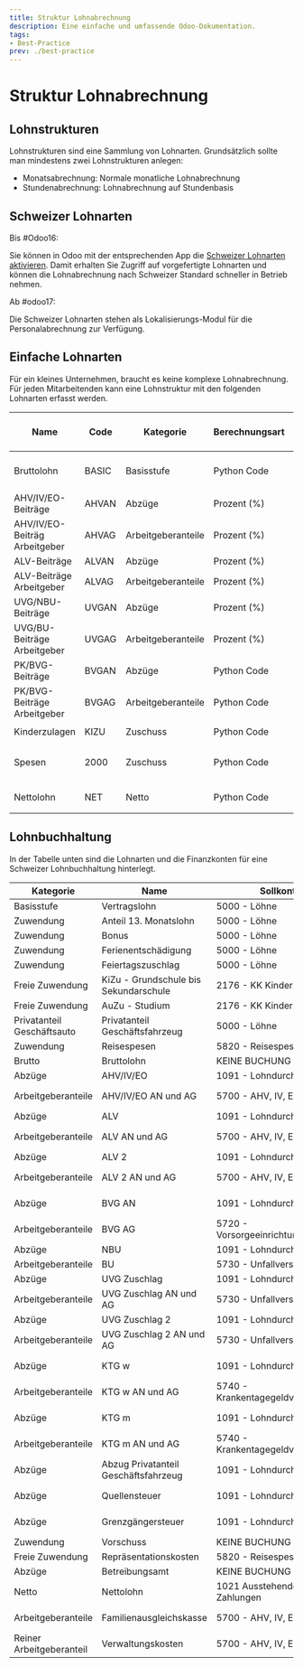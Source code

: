 ```yaml
---
title: Struktur Lohnabrechnung
description: Eine einfache und umfassende Odoo-Dokumentation.
tags:
- Best-Practice
prev: ./best-practice
---
```

# Struktur Lohnabrechnung

## Lohnstrukturen

Lohnstrukturen sind eine Sammlung von Lohnarten. Grundsätzlich sollte man mindestens zwei Lohnstrukturen anlegen:

* Monatsabrechnung: Normale monatliche Lohnabrechnung
* Stundenabrechnung: Lohnabrechnung auf Stundenbasis

## Schweizer Lohnarten

Bis #Odoo16:

Sie können in Odoo mit der entsprechenden App die [Schweizer Lohnarten aktivieren](Gio%20Payroll%20Custom.md#Schweizer%20Lohnarten%20aktivieren). Damit erhalten Sie Zugriff auf vorgefertigte Lohnarten und können die Lohnabrechnung nach Schweizer Standard schneller in Betrieb nehmen.

Ab #odoo17:

Die Schweizer Lohnarten stehen als Lokalisierungs-Modul für die Personalabrechnung zur Verfügung.

## Einfache Lohnarten

Für ein kleines Unternehmen, braucht es keine komplexe Lohnabrechnung. Für jeden Mitarbeitenden kann eine Lohnstruktur mit den folgenden Lohnarten erfasst werden.

| Name                          | Code  | Kategorie          | Berechnungsart | Prozent basierend auf | Prozent (%) | Menge | Python Code                                                                       |
| ----------------------------- | ----- | ------------------ | -------------- | --------------------- | ----------- | ----- | --------------------------------------------------------------------------------- |
| Bruttolohn                    | BASIC | Basisstufe         | Python Code    |                       |             |       | `result = payslip.paid_amount + (inputs.BASIC13.amount if inputs.BASIC13 else 0)` |
| AHV/IV/EO-Beiträge            | AHVAN | Abzüge             | Prozent (%)    | BASIC                 | 5.3         | -1.0  |                                                                                   |
| AHV/IV/EO-Beiträg Arbeitgeber | AHVAG | Arbeitgeberanteile | Prozent (%)    | BASIC                 | 5.3         | -1.0  |                                                                                   |
| ALV-Beiträge                  | ALVAN | Abzüge             | Prozent (%)    | BASIC                 | 1.1         | -1.0  |                                                                                   |
| ALV-Beiträge Arbeitgeber      | ALVAG | Arbeitgeberanteile | Prozent (%)    | BASIC                 | 1.1         | -1.0  |                                                                                   |
| UVG/NBU-Beiträge              | UVGAN | Abzüge             | Prozent (%)    | BASIC                 | 1.057       | -1.0  |                                                                                   |
| UVG/BU-Beiträge Arbeitgeber   | UVGAG | Arbeitgeberanteile | Prozent (%)    | BASIC                 | 0.082       | -1.0  |                                                                                   |
| PK/BVG-Beiträge               | BVGAN | Abzüge             | Python Code    |                       |             |       | `result = -inputs.BVGAN.amount / 2`                                                |
| PK/BVG-Beiträge Arbeitgeber   | BVGAG | Arbeitgeberanteile | Python Code    |                       |             |       | `result = -inputs.BVGAN.amount / 2`                                                |
| Kinderzulagen                 | KIZU  | Zuschuss           | Python Code    |                       |             |       | `result = inputs.CHILD_SUPPORT.amount`                                            |
| Spesen                        | 2000  | Zuschuss           | Python Code    |                       |             |       | `result = inputs["SPESEN"].amount if inputs.inputs.get("SPESEN") else 0`                           |
| Nettolohn                     | NET   | Netto              | Python Code    |                       |             |       | `result = categories.BASIC + categories.ALW + categories.DED`                     |

## Lohnbuchhaltung

In der Tabelle unten sind die Lohnarten und die Finanzkonten für eine Schweizer Lohnbuchhaltung  hinterlegt.

| Kategorie                  | Name                                  | Sollkonto                          | Habenkonto                              |
| -------------------------- | ------------------------------------- | ---------------------------------- | --------------------------------------- |
| Basisstufe                 | Vertragslohn                          | 5000 - Löhne                       | 1091 - Lohndurchlaufkonto               |
| Zuwendung                  | Anteil 13. Monatslohn                 | 5000 - Löhne                       | 1091 - Lohndurchlaufkonto               |
| Zuwendung                  | Bonus                                 | 5000 - Löhne                       | 1091 - Lohndurchlaufkonto               |
| Zuwendung                  | Ferienentschädigung                   | 5000 - Löhne                       | 1091 - Lohndurchlaufkonto               |
| Zuwendung                  | Feiertagszuschlag                     | 5000 - Löhne                       | 1091 - Lohndurchlaufkonto               |
| Freie Zuwendung            | KiZu - Grundschule bis Sekundarschule | 2176 - KK Kinderzulagen            | 1091 - Lohndurchlaufkonto               |
| Freie Zuwendung            | AuZu - Studium                        | 2176 - KK Kinderzulagen            | 1091 - Lohndurchlaufkonto               |
| Privatanteil Geschäftsauto | Privatanteil Geschäftsfahrzeug        | 5000 - Löhne                       | 1091 - Lohndurchlaufkonto               |
| Zuwendung                  | Reisespesen                           | 5820 - Reisespesen                 | 1091 - Lohndurchlaufkonto               |
| Brutto                     | Bruttolohn                            | KEINE BUCHUNG                      | KEINE BUCHUNG                           |
| Abzüge                     | AHV/IV/EO                             | 1091 - Lohndurchlaufkonto          | 5700 - AHV, IV, EO, ALV, FAK            |
| Arbeitgeberanteile         | AHV/IV/EO AN und AG                   | 5700 - AHV, IV, EO, ALV, FAK       | 2170 - Verb. ggn. Vorsorgeeinrichtungen |
| Abzüge                     | ALV                                   | 1091 - Lohndurchlaufkonto          | 5700 - AHV, IV, EO, ALV, FAK            |
| Arbeitgeberanteile         | ALV AN und AG                         | 5700 - AHV, IV, EO, ALV, FAK       | 2170 - Verb. ggn. Vorsorgeeinrichtungen |
| Abzüge                     | ALV 2                                 | 1091 - Lohndurchlaufkonto          | 5700 - AHV, IV, EO, ALV, FAK            |
| Arbeitgeberanteile         | ALV 2 AN und AG                       | 5700 - AHV, IV, EO, ALV, FAK       | 2170 - Verb. ggn. Vorsorgeeinrichtungen |
| Abzüge                     | BVG AN                                | 1091 - Lohndurchlaufkonto          | 5720 - Vorsorgeeinrichtungen            |
| Arbeitgeberanteile         | BVG AG                                | 5720 - Vorsorgeeinrichtungen       | 2172 - Verbindlichkeiten BVG            |
| Abzüge                     | NBU                                   | 1091 - Lohndurchlaufkonto          | 2173 - Verbindlichkeiten BU             |
| Arbeitgeberanteile         | BU                                    | 5730 - Unfallversicherung          | 2173 - Verbindlichkeiten BU             |
| Abzüge                     | UVG Zuschlag                          | 1091 - Lohndurchlaufkonto          | 5730 - Unfallversicherung               |
| Arbeitgeberanteile         | UVG Zuschlag AN und AG                | 5730 - Unfallversicherung          | 2174 - Verbindlichkeiten UVGZ           |
| Abzüge                     | UVG Zuschlag 2                        | 1091 - Lohndurchlaufkonto          | 5730 - Unfallversicherung               |
| Arbeitgeberanteile         | UVG Zuschlag 2 AN und AG              | 5730 - Unfallversicherung          | 2174 - Verbindlichkeiten UVGZ           |
| Abzüge                     | KTG w                                 | 1091 - Lohndurchlaufkonto          | 5740 - Krankentagegeldversicherung      |
| Arbeitgeberanteile         | KTG w AN und AG                       | 5740 - Krankentagegeldversicherung | 2175 - Verbindlichkeiten KTG            |
| Abzüge                     | KTG m                                 | 1091 - Lohndurchlaufkonto          | 5740 - Krankentagegeldversicherung      |
| Arbeitgeberanteile         | KTG m AN und AG                       | 5740 - Krankentagegeldversicherung | 2175 - Verbindlichkeiten KTG            |
| Abzüge                     | Abzug Privatanteil Geschäftsfahrzeug  | 1091 - Lohndurchlaufkonto          | 6270 - Privatanteil Fahrzeugaufwand     |
| Abzüge                     | Quellensteuer                         | 1091 - Lohndurchlaufkonto          | 2179 - Verbindlichkeiten Quellensteuer  |
| Abzüge                     | Grenzgängersteuer                     | 1091 - Lohndurchlaufkonto          | 2179 - Verbindlichkeiten Quellensteuer  |
| Zuwendung                  | Vorschuss                             | KEINE BUCHUNG                      | KEINE BUCHUNG                           |
| Freie Zuwendung            | Repräsentationskosten                 | 5820 - Reisespesen                 | 1091 - Lohndurchlaufkonto               |
| Abzüge                     | Betreibungsamt                        | KEINE BUCHUNG                      | KEINE BUCHUNG                           |
| Netto                      | Nettolohn                             | 1021 Ausstehende Zahlungen         | 1091 - Lohndurchlaufkonto               |
| Arbeitgeberanteile         | Familienausgleichskasse               | 5700 - AHV, IV, EO, ALV, FAK       | 2170 - Verb. ggn. Vorsorgeeinrichtungen |
| Reiner Arbeitgeberanteil   | Verwaltungskosten                     | 5700 - AHV, IV, EO, ALV, FAK       | 2170 - Verb. ggn. Vorsorgeeinrichtungen |
